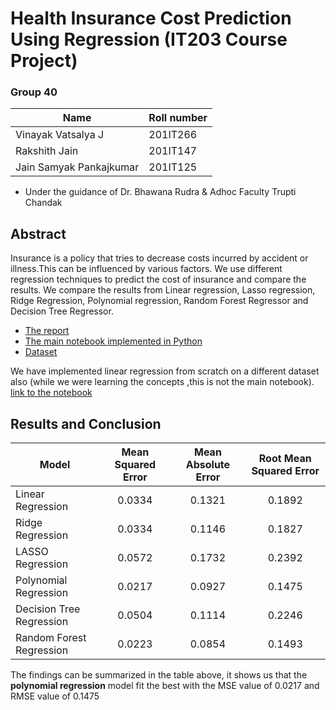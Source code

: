 # Health Insurance Cost Prediction Using Regression (IT203 Course Project)

### Group 40

| Name | Roll number |
|---------------------------|:---------------------------|
| Vinayak Vatsalya J | 201IT266 | 
| Rakshith Jain |  201IT147
| Jain Samyak Pankajkumar |  201IT125 | 

- Under the guidance of Dr. Bhawana Rudra & Adhoc Faculty Trupti Chandak 



## Abstract
Insurance is a policy that tries to decrease costs incurred by accident or illness.This can be influenced by various factors.
We use different regression techniques to predict the cost of insurance and compare the results.
We compare the results from Linear regression, Lasso regression, Ridge Regression, Polynomial regression, Random Forest Regressor and Decision Tree Regressor.

- [The report](https://github.com/SamPJain/Health_Insurance_Cost_Prediction/blob/master/IT203_Project_Group_40.pdf)
- [The main notebook implemented in Python](https://github.com/SamPJain/Health_Insurance_Cost_Prediction/blob/master/Cost_Prediction-Final-notebook.ipynb)
- [Dataset](https://github.com/SamPJain/Health-Insurance-Cost-Prediction/blob/master/insurance.csv)

We have implemented linear regression from scratch on a different dataset also (while we were learning the concepts ,this is not the main notebook). [link to the notebook](https://github.com/SamPJain/Health_Insurance_Cost_Prediction/blob/master/Learning_Phase/Linear%20Regression%20with%202%20variables.ipynb)


## Results and Conclusion
| Model        | Mean Squared Error | Mean Absolute Error  | Root Mean Squared Error |
| ------------- |:-------------:|:-------------:|:-------------:|
|Linear Regression | 0.0334 | 0.1321 | 0.1892 
| Ridge Regression | 0.0334 | 0.1146 | 0.1827  
| LASSO Regression | 0.0572 | 0.1732 | 0.2392    
| Polynomial Regression | 0.0217 | 0.0927 | 0.1475 
| Decision Tree Regression | 0.0504 | 0.1114 | 0.2246 
| Random Forest Regression | 0.0223 | 0.0854 | 0.1493   

The findings can be summarized in the table above, it shows
us that the <b>polynomial regression</b> model fit the best with the
MSE value of 0.0217 and RMSE value of 0.1475
